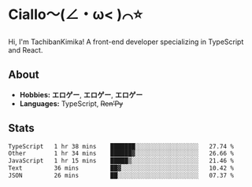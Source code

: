 # Ciallo～(∠・ω< )⌒⭐️

Hi, I'm TachibanKimika! A front-end developer specializing in TypeScript and React.

## About
- **Hobbies:** **エロゲー**, **エロゲー**, **エロゲー**
- **Languages:** TypeScript, ~~Ren’Py~~

## Stats
<!--START_SECTION:waka-->

```txt
TypeScript   1 hr 38 mins    ███████░░░░░░░░░░░░░░░░░░   27.74 %
Other        1 hr 34 mins    ██████▓░░░░░░░░░░░░░░░░░░   26.66 %
JavaScript   1 hr 15 mins    █████▒░░░░░░░░░░░░░░░░░░░   21.46 %
Text         36 mins         ██▓░░░░░░░░░░░░░░░░░░░░░░   10.42 %
JSON         26 mins         ██░░░░░░░░░░░░░░░░░░░░░░░   07.37 %
```

<!--END_SECTION:waka-->

<!-- ![Metrics](https://metrics.lecoq.io/TachibanaKimika?template=classic&base.activity=0&base.community=0&base.repositories=0&languages=1&isocalendar=1&isocalendar.duration=half-year&languages.limit=8&languages.sections=most-used&languages.colors=github&languages.threshold=0%25&languages.indepth=false&languages.recent.load=300&languages.recent.days=14&config.timezone=Asia%2FShanghai)
 -->
